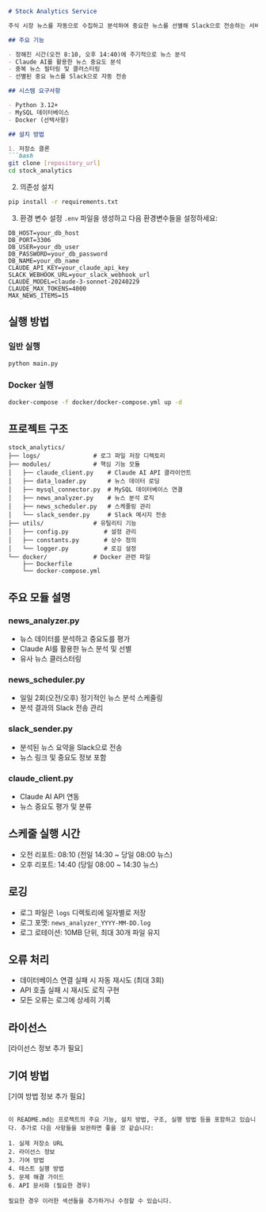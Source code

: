 ```markdown
# Stock Analytics Service

주식 시장 뉴스를 자동으로 수집하고 분석하여 중요한 뉴스를 선별해 Slack으로 전송하는 서비스입니다.

## 주요 기능

- 정해진 시간(오전 8:10, 오후 14:40)에 주기적으로 뉴스 분석
- Claude AI를 활용한 뉴스 중요도 분석
- 중복 뉴스 필터링 및 클러스터링
- 선별된 중요 뉴스를 Slack으로 자동 전송

## 시스템 요구사항

- Python 3.12+
- MySQL 데이터베이스
- Docker (선택사항)

## 설치 방법

1. 저장소 클론
```bash
git clone [repository_url]
cd stock_analytics
```

2. 의존성 설치
```bash
pip install -r requirements.txt
```

3. 환경 변수 설정
`.env` 파일을 생성하고 다음 환경변수들을 설정하세요:

```env
DB_HOST=your_db_host
DB_PORT=3306
DB_USER=your_db_user
DB_PASSWORD=your_db_password
DB_NAME=your_db_name
CLAUDE_API_KEY=your_claude_api_key
SLACK_WEBHOOK_URL=your_slack_webhook_url
CLAUDE_MODEL=claude-3-sonnet-20240229
CLAUDE_MAX_TOKENS=4000
MAX_NEWS_ITEMS=15
```

## 실행 방법

### 일반 실행
```bash
python main.py
```

### Docker 실행
```bash
docker-compose -f docker/docker-compose.yml up -d
```

## 프로젝트 구조

```
stock_analytics/
├── logs/               # 로그 파일 저장 디렉토리
├── modules/            # 핵심 기능 모듈
│   ├── claude_client.py    # Claude AI API 클라이언트
│   ├── data_loader.py      # 뉴스 데이터 로딩
│   ├── mysql_connector.py  # MySQL 데이터베이스 연결
│   ├── news_analyzer.py    # 뉴스 분석 로직
│   ├── news_scheduler.py   # 스케줄링 관리
│   └── slack_sender.py     # Slack 메시지 전송
├── utils/              # 유틸리티 기능
│   ├── config.py          # 설정 관리
│   ├── constants.py       # 상수 정의
│   └── logger.py          # 로깅 설정
└── docker/             # Docker 관련 파일
    ├── Dockerfile
    └── docker-compose.yml
```

## 주요 모듈 설명

### news_analyzer.py
- 뉴스 데이터를 분석하고 중요도를 평가
- Claude AI를 활용한 뉴스 분석 및 선별
- 유사 뉴스 클러스터링

### news_scheduler.py
- 일일 2회(오전/오후) 정기적인 뉴스 분석 스케줄링
- 분석 결과의 Slack 전송 관리

### slack_sender.py
- 분석된 뉴스 요약을 Slack으로 전송
- 뉴스 링크 및 중요도 정보 포함

### claude_client.py
- Claude AI API 연동
- 뉴스 중요도 평가 및 분류

## 스케줄 실행 시간

- 오전 리포트: 08:10 (전일 14:30 ~ 당일 08:00 뉴스)
- 오후 리포트: 14:40 (당일 08:00 ~ 14:30 뉴스)

## 로깅

- 로그 파일은 `logs` 디렉토리에 일자별로 저장
- 로그 포맷: `news_analyzer_YYYY-MM-DD.log`
- 로그 로테이션: 10MB 단위, 최대 30개 파일 유지

## 오류 처리

- 데이터베이스 연결 실패 시 자동 재시도 (최대 3회)
- API 호출 실패 시 재시도 로직 구현
- 모든 오류는 로그에 상세히 기록

## 라이선스

[라이선스 정보 추가 필요]

## 기여 방법

[기여 방법 정보 추가 필요]
```

이 README.md는 프로젝트의 주요 기능, 설치 방법, 구조, 실행 방법 등을 포함하고 있습니다. 추가로 다음 사항들을 보완하면 좋을 것 같습니다:

1. 실제 저장소 URL
2. 라이선스 정보
3. 기여 방법
4. 테스트 실행 방법
5. 문제 해결 가이드
6. API 문서화 (필요한 경우)

필요한 경우 이러한 섹션들을 추가하거나 수정할 수 있습니다.